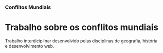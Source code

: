 ### Conflitos Mundiais

# Trabalho sobre os conflitos mundiais

Trabalho interdiciplinar desenvolvido pelas disciplinas de geografia, história e desenvolvimento web.